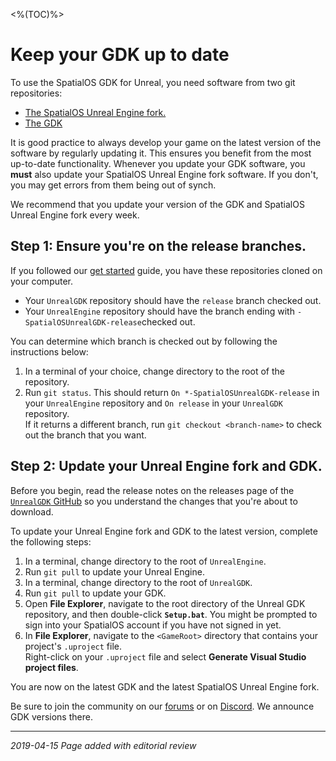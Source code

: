 <%(TOC)%>
# Keep your GDK up to date

To use the SpatialOS GDK for Unreal, you need software from two git repositories:<br>

* [The SpatialOS Unreal Engine fork.](https://github.com/improbableio/UnrealEngine)
* [The GDK](https://github.com/spatialos/UnrealGDK)<br>

It is good practice to always develop your game on the latest version of the software by regularly updating it. This ensures you benefit from the most up-to-date functionality. Whenever you update your GDK software, you **must** also update your SpatialOS Unreal Engine fork software. If you don't, you may get errors from them being out of synch.

We recommend that you update your version of the GDK and SpatialOS Unreal Engine fork every week.

## Step 1: Ensure you're on the release branches.

If you followed our [get started]({{urlRoot}}/content/get-started/introduction) guide, you have these repositories cloned on your computer.<br>

* Your `UnrealGDK` repository should have the `release` branch checked out.<br>
* Your `UnrealEngine` repository should have the branch ending with `-SpatialOSUnrealGDK-release`checked out.<br>

You can determine which branch is checked out by following the instructions below:<br>

1. In a terminal of your choice, change directory to the root of the repository.<br>
1. Run `git status`.
This should return `On *-SpatialOSUnrealGDK-release` in your `UnrealEngine` repository and `On release` in your `UnrealGDK` repository.<br>
If it returns a different branch, run `git checkout <branch-name>` to check out the branch that you want.

## Step 2: Update your Unreal Engine fork and GDK.

Before you begin, read the release notes on the releases page of the [`UnrealGDK` GitHub](https://github.com/spatialos/UnrealGDK/releases) so you understand the changes that you're about to download.

To update your Unreal Engine fork and GDK to the latest version, complete the following steps:

1. In a terminal, change directory to the root of `UnrealEngine`.
1. Run `git pull` to update your Unreal Engine.
1. In a terminal, change directory to the root of `UnrealGDK`.
1. Run `git pull` to update your GDK.
1. Open **File Explorer**, navigate to the root directory of the Unreal GDK repository, and then double-click **`Setup.bat`**. You might be prompted to sign into your SpatialOS account if you have not signed in yet.
1. In **File Explorer**, navigate to the `<GameRoot>` directory that contains your project's `.uproject` file.<br>
Right-click on your `.uproject` file and select **Generate Visual Studio project files**.

You are now on the latest GDK and the latest SpatialOS Unreal Engine fork.

Be sure to join the community on our <a href="https://forums.improbable.io" data-track-link="Join Forums Clicked|product=Docs" target="_blank">forums</a> or on <a href="https://discord.gg/vAT7RSU" data-track-link="Join Discord Clicked|product=Docs|platform=Win|label=Win" target="_blank">Discord</a>. We announce GDK versions there.

-----

_2019-04-15 Page added with editorial review_

